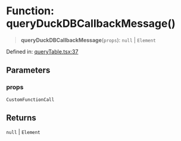 # Function: queryDuckDBCallbackMessage()

> **queryDuckDBCallbackMessage**(`props`): `null` \| `Element`

Defined in: [queryTable.tsx:37](https://github.com/GeoDaCenter/openassistant/blob/a1f850931f3d8289e0a4c297ef4b317a2f84235b/packages/duckdb/src/queryTable.tsx#L37)

## Parameters

### props

`CustomFunctionCall`

## Returns

`null` \| `Element`
